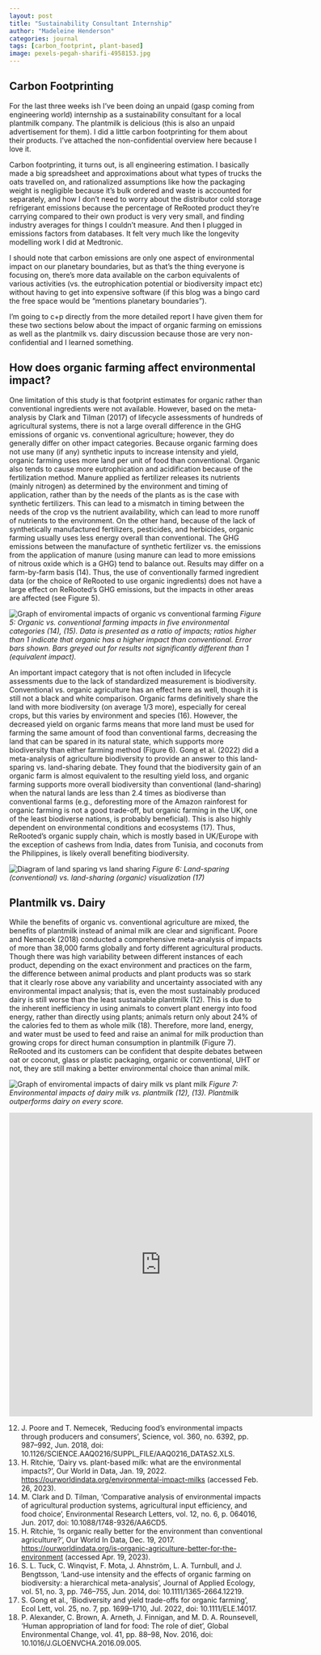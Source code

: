 ```yaml
---
layout: post
title: "Sustainability Consultant Internship"
author: "Madeleine Henderson"
categories: journal
tags: [carbon_footprint, plant-based]
image: pexels-pegah-sharifi-4958153.jpg
---
```


## Carbon Footprinting
For the last three weeks ish I’ve been doing an unpaid (gasp coming from engineering world) internship as a sustainability consultant for a local plantmilk company. The plantmilk is delicious (this is also an unpaid advertisement for them). I did a little carbon footprinting for them about their products. I’ve attached the non-confidential overview here because I love it. 
 
Carbon footprinting, it turns out, is all engineering estimation. I basically made a big spreadsheet and approximations about what types of trucks the oats travelled on, and rationalized assumptions like how the packaging weight is negligible because it’s bulk ordered and waste is accounted for separately, and how I don’t need to worry about the distributor cold storage refrigerant emissions because the percentage of ReRooted product they’re carrying compared to their own product is very very small, and finding industry averages for things I couldn’t measure. And then I plugged in emissions factors from databases. It felt very much like the longevity modelling work I did at Medtronic. 
 
I should note that carbon emissions are only one aspect of environmental impact on our planetary boundaries, but as that’s the thing everyone is focusing on, there’s more data available on the carbon equivalents of various activities (vs. the eutrophication potential or biodiversity impact etc) without having to get into expensive software (if this blog was a bingo card the free space would be “mentions planetary boundaries”). 
 
I’m going to c+p directly from the more detailed report I have given them for these two sections below about the impact of organic farming on emissions as well as the plantmilk vs. dairy discussion because those are very non-confidential and I learned something. 
 
## How does organic farming affect environmental impact? 
One limitation of this study is that footprint estimates for organic rather than conventional ingredients were not available. However, based on the meta-analysis by Clark and Tilman (2017) of lifecycle assessments of hundreds of agricultural systems, there is not a large overall difference in the GHG emissions of organic vs. conventional agriculture; however, they do generally differ on other impact categories. Because organic farming does not use many (if any) synthetic inputs to increase intensity and yield, organic farming uses more land per unit of food than conventional. Organic also tends to cause more eutrophication and acidification because of the fertilization method. Manure applied as fertilizer releases its nutrients (mainly nitrogen) as determined by the environment and timing of application, rather than by the needs of the plants as is the case with synthetic fertilizers. This can lead to a mismatch in timing between the needs of the crop vs the nutrient availability, which can lead to more runoff of nutrients to the environment. On the other hand, because of the lack of synthetically manufactured fertilizers, pesticides, and herbicides, organic farming usually uses less energy overall than conventional. The GHG emissions between the manufacture of synthetic fertilizer vs. the emissions from the application of manure (using manure can lead to more emissions of nitrous oxide which is a GHG) tend to balance out. Results may differ on a farm-by-farm basis (14). Thus, the use of conventionally farmed ingredient data (or the choice of ReRooted to use organic ingredients) does not have a large effect on ReRooted’s GHG emissions, but the impacts in other areas are affected (see Figure 5). 

![Graph of enviromental impacts of organic vs conventional farming](../assets/img/Organic-vs.-Conventional-Impacts-FINAL-01.png)
_Figure 5: Organic vs. conventional farming impacts in five environmental categories (14), (15). Data is presented as a ratio of impacts; ratios higher than 1 indicate that organic has a higher impact than conventional. Error bars shown. Bars greyed out for results not significantly different than 1 (equivalent impact)._

An important impact category that is not often included in lifecycle assessments due to the lack of standardized measurement is biodiversity. Conventional vs. organic agriculture has an effect here as well, though it is still not a black and white comparison. Organic farms definitively share the land with more biodiversity (on average 1/3 more), especially for cereal crops, but this varies by environment and species (16). However, the decreased yield on organic farms means that more land must be used for farming the same amount of food than conventional farms, decreasing the land that can be spared in its natural state, which supports more biodiversity than either farming method (Figure 6). Gong et al. (2022) did a meta-analysis of agriculture biodiversity to provide an answer to this land-sparing vs. land-sharing debate. They found that the biodiversity gain of an organic farm is almost equivalent to the resulting yield loss, and organic farming supports more overall biodiversity than conventional (land-sharing) when the natural lands are less than 2.4 times as biodiverse than conventional farms (e.g., deforesting more of the Amazon rainforest for organic farming is not a good trade-off, but organic farming in the UK, one of the least biodiverse nations, is probably beneficial). This is also highly dependent on environmental conditions and ecosystems (17). Thus, ReRooted’s organic supply chain, which is mostly based in UK/Europe with the exception of cashews from India, dates from Tunisia, and coconuts from the Philippines, is likely overall benefiting biodiversity. 

![Diagram of land sparing vs land sharing](../assets/img/spare_vs_share.png)
_Figure 6: Land-sparing (conventional) vs. land-sharing (organic) visualization (17)_

## Plantmilk vs. Dairy
While the benefits of organic vs. conventional agriculture are mixed, the benefits of plantmilk instead of animal milk are clear and significant. Poore and Nemacek (2018) conducted a comprehensive meta-analysis of impacts of more than 38,000 farms globally and forty different agricultural products. Though there was high variability between different instances of each product, depending on the exact environment and practices on the farm, the difference between animal products and plant products was so stark that it clearly rose above any variability and uncertainty associated with any environmental impact analysis; that is, even the most sustainably produced dairy is still worse than the least sustainable plantmilk (12). This is due to the inherent inefficiency in using animals to convert plant energy into food energy, rather than directly using plants; animals return only about 24% of the calories fed to them as whole milk (18). Therefore, more land, energy, and water must be used to feed and raise an animal for milk production than growing crops for direct human consumption in plantmilk (Figure 7). ReRooted and its customers can be confident that despite debates between oat or coconut, glass or plastic packaging, organic or conventional, UHT or not, they are still making a better environmental choice than animal milk. 
 
 ![Graph of enviromental impacts of dairy milk vs plant milk](../assets/img/environmental-footprint-milks.png)
_Figure 7: Environmental impacts of dairy milk vs. plantmilk (12), (13). Plantmilk outperforms dairy on every score._


<embed src="https://ml-henderson.github.io/assets/files/ReRooted_external_brief.pdf"
    type="application/pdf" 
    width="600"
    height="600"/>

12.  J. Poore and T. Nemecek, ‘Reducing food’s environmental impacts through producers and consumers’, Science, vol. 360, no. 6392, pp. 987–992, Jun. 2018, doi: 10.1126/SCIENCE.AAQ0216/SUPPL_FILE/AAQ0216_DATAS2.XLS.
13.  H. Ritchie, ‘Dairy vs. plant-based milk: what are the environmental impacts?’, Our World in Data, Jan. 19, 2022. https://ourworldindata.org/environmental-impact-milks (accessed Feb. 26, 2023).
14.  M. Clark and D. Tilman, ‘Comparative analysis of environmental impacts of agricultural production systems, agricultural input efficiency, and food choice’, Environmental Research Letters, vol. 12, no. 6, p. 064016, Jun. 2017, doi: 10.1088/1748-9326/AA6CD5.
15.  H. Ritchie, ‘Is organic really better for the environment than conventional agriculture?’, Our World In Data, Dec. 19, 2017. https://ourworldindata.org/is-organic-agriculture-better-for-the-environment (accessed Apr. 19, 2023).
16.  S. L. Tuck, C. Winqvist, F. Mota, J. Ahnström, L. A. Turnbull, and J. Bengtsson, ‘Land-use intensity and the effects of organic farming on biodiversity: a hierarchical meta-analysis’, Journal of Applied Ecology, vol. 51, no. 3, pp. 746–755, Jun. 2014, doi: 10.1111/1365-2664.12219.
17. S. Gong et al., ‘Biodiversity and yield trade-offs for organic farming’, Ecol Lett, vol. 25, no. 7, pp. 1699–1710, Jul. 2022, doi: 10.1111/ELE.14017.
18. P. Alexander, C. Brown, A. Arneth, J. Finnigan, and M. D. A. Rounsevell, ‘Human appropriation of land for food: The role of diet’, Global Environmental Change, vol. 41, pp. 88–98, Nov. 2016, doi: 10.1016/J.GLOENVCHA.2016.09.005.
